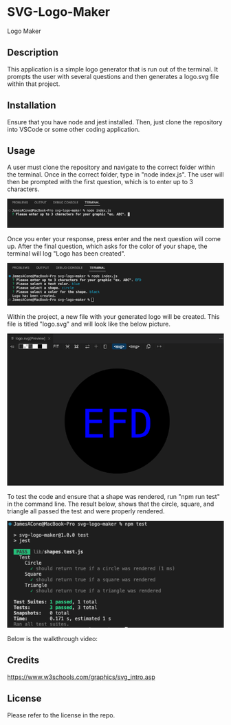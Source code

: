 # SVG-Logo-Maker
Logo Maker

## Description
This application is a simple logo generator that is run out of the terminal. It prompts the user with several questions and then generates a logo.svg file within that project. 

## Installation
Ensure that you have node and jest installed. Then, just clone the repository into VSCode or some other coding application. 

## Usage
A user must clone the repository and navigate to the correct folder within the terminal. Once in the correct folder, type in "node index.js". The user will then be prompted with the first question, which is to enter up to 3 characters.

![command line with first question asking for up to 3 characters](images/logo-maker-first.png)

Once you enter your response, press enter and the next question will come up. After the final question, which asks for the color of your shape, the terminal will log "Logo has been created".

![command line with all questions and Logo generated logged](images/logo-maker-all.png)

Within the project, a new file with your generated logo will be created. This file is titled "logo.svg" and will look like the below picture.

![logo.svg that was generated with user responses. Black circle with blue text](images/logo-maker-circle.png)

To test the code and ensure that a shape was rendered, run "npm run test" in the command line. The result below, shows that the circle, square, and triangle all passed the test and were properly rendered. 


![command line with the three tests that all passed](images/logo-maker-tests.png)

Below is the walkthrough video:




## Credits

https://www.w3schools.com/graphics/svg_intro.asp

## License
Please refer to the license in the repo.